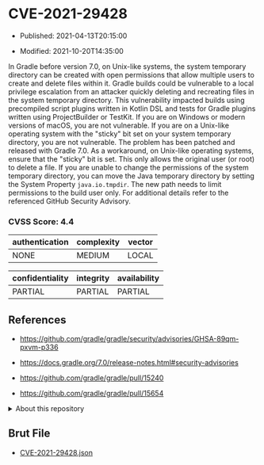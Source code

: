# CVE-2021-29428

- Published: 2021-04-13T20:15:00

- Modified: 2021-10-20T14:35:00

In Gradle before version 7.0, on Unix-like systems, the system temporary directory can be created with open permissions that allow multiple users to create and delete files within it. Gradle builds could be vulnerable to a local privilege escalation from an attacker quickly deleting and recreating files in the system temporary directory. This vulnerability impacted builds using precompiled script plugins written in Kotlin DSL and tests for Gradle plugins written using ProjectBuilder or TestKit. If you are on Windows or modern versions of macOS, you are not vulnerable. If you are on a Unix-like operating system with the "sticky" bit set on your system temporary directory, you are not vulnerable. The problem has been patched and released with Gradle 7.0. As a workaround, on Unix-like operating systems, ensure that the "sticky" bit is set. This only allows the original user (or root) to delete a file. If you are unable to change the permissions of the system temporary directory, you can move the Java temporary directory by setting the System Property `java.io.tmpdir`. The new path needs to limit permissions to the build user only. For additional details refer to the referenced GitHub Security Advisory.

### CVSS Score: **4.4**

| authentication | complexity | vector |
| --- | --- | --- |
| NONE | MEDIUM | LOCAL |

| confidentiality | integrity | availability |
| --- | --- | --- |
| PARTIAL | PARTIAL | PARTIAL |

## References

* https://github.com/gradle/gradle/security/advisories/GHSA-89qm-pxvm-p336

* https://docs.gradle.org/7.0/release-notes.html#security-advisories

* https://github.com/gradle/gradle/pull/15240

* https://github.com/gradle/gradle/pull/15654

<details>
<summary>About this repository</summary> 

  This repository is part of the project [Live Hack CVE](https://github.com/Live-Hack-CVE). Main website can be found [www.live-hack.org](https://www.live-hack.org) 
  
  Made by [Sn0wAlice](https://github.com/Sn0wAlice) for the people that care about security and need to have a feed of the latest CVEs. Hope you enjoy it, don't forget to star the repo and follow me on [Twitter](https://twitter.com/Sn0wAlice) and [Github](https://github.com/Sn0wAlice). And that is my [personnal website](https://www.alice-snow.me/)

  - [Home Page](https://github.com/Live-Hack-CVE)
  - [Framework](https://github.com/Live-Hack-CVE/cve-framework)
  - [CVE database](https://github.com/Live-Hack-CVE/full_database)
  - [Changelog](https://github.com/Live-Hack-CVE/Changelog)
</details>

## Brut File

* [CVE-2021-29428.json](https://raw.githubusercontent.com/Live-Hack-CVE/full_database/main/cves/2021/CVE-2021-29428.json)

